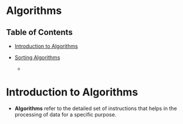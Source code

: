 # Algorithms

## Table of Contents
- [Introduction to Algorithms](#Introduction-to-Algorithms)

- [Sorting Algorithms](#Sorting-Algorithms)
    - []()

# Introduction to Algorithms
* __Algorithms__ refer to the detailed set of instructions that helps in the processing of data for a specific purpose.
